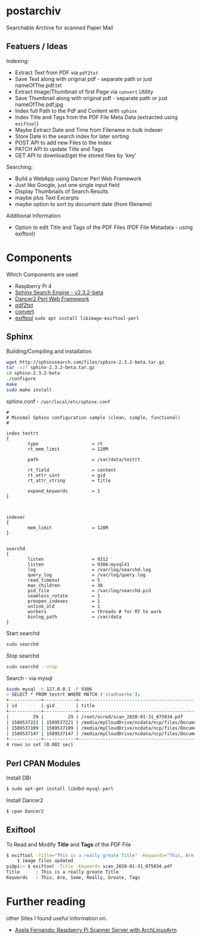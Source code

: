 # postarchiv
Searchable Archive for scanned Paper Mail

## Featuers / Ideas

Indexing:

- Extract Text from PDF via `pdf2txt`
- Save Text along with original pdf - separate path or just nameOfThe.pdf.txt
- Extract Image/Thumbnail of first Page via `convert` Utility
- Save Thumbnail along with original pdf - separate path or just nameOfThe.pdf.jpg
- Index full Path to the Pdf and Content with `sphinx`
- Index Title and Tags from the PDF File Meta Data (extracted using `exiftool`)
- Maybe Extract Date and Time from Filename in bulk indexer
- Store Date in the search index for later sorting
- POST API to add new Files to the Index
- PATCH API to update Title and Tags
- GET API to download/get the stored files by 'key'

Searching:

- Build a WebApp using Dancer Perl Web Framework
- Just like Google, just one single input field
- Display Thumbnails of Search Results
- maybe plus Text Excerpts
- maybe option to sort by document date (from filename)

Additional Information

- Option to edit Title and Tags of the PDF Files (PDF File Metadata - using exiftool)

# Components
Which Components are used

- Raspberry Pi 4
- [Sphinx Search Engine - v2.3.2-beta](http://sphinxsearch.com)
- [Dancer2 Perl Web Framework](http://perldancer.org/)
- [pdf2txt](https://linux.die.net/man/1/pdftotext)
- [convert](https://linux.die.net/man/1/convert)
- [exiftool](https://exiftool.org/) `sudo apt install libimage-exiftool-perl`

## Sphinx
Building/Compiling and installation

```bash
wget http://sphinxsearch.com/files/sphinx-2.3.2-beta.tar.gz
tar -xzf sphinx-2.3.2-beta.tar.gz
cd sphinx-2.3.2-beta
./configure
make
sudo make install
```

sphinx.conf - `/usr/local/etc/sphinx.conf`
```
#
# Minimal Sphinx configuration sample (clean, simple, functional)
#

index testrt
{
        type                    = rt
        rt_mem_limit            = 128M

        path                    = /var/data/testrt

        rt_field                = content
        rt_attr_uint            = gid
        rt_attr_string          = title

        expand_keywords         = 1
}



indexer
{
        mem_limit               = 128M
}


searchd
{
        listen                  = 9312
        listen                  = 9306:mysql41
        log                     = /var/log/searchd.log
        query_log               = /var/log/query.log
        read_timeout            = 5
        max_children            = 30
        pid_file                = /var/log/searchd.pid
        seamless_rotate         = 1
        preopen_indexes         = 1
        unlink_old              = 1
        workers                 = threads # for RT to work
        binlog_path             = /var/data
}
```

Start searchd
```bash
sudo searchd
```

Stop searchd
```bash
sudo searchd --stop
```

Search - via mysql
```bash
$sudo mysql -h 127.0.0.1 -P 9306
> SELECT * FROM testrt WHERE MATCH ('stadtwerke');
+------------+------------+-----------------------------------------------------------------------------------+
| id         | gid        | title                                                                             |
+------------+------------+-----------------------------------------------------------------------------------+
|         29 |         29 | /root/ocred/scan_2020-01-31_075034.pdf                                            |
| 1589537221 | 1589537221 | /media/myCloudDrive/ncdata/ncp/files/Documents/2020/01/scan_2020-01-31_075034.pdf |
| 1589537109 | 1589537109 | /media/myCloudDrive/ncdata/ncp/files/Documents/scan_2019-06-06_181038.pdf         |
| 1589537147 | 1589537147 | /media/myCloudDrive/ncdata/ncp/files/Documents/scan_2019-07-07_090424.pdf         |
+------------+------------+-----------------------------------------------------------------------------------+
4 rows in set (0.002 sec)
```

## Perl CPAN Modules

Install DBI

```bash
$ sudo apt-get install libdbd-mysql-perl
```

Install Dancer2

```bash
$ cpan Dancer2
```

## Exiftool

To Read and Modify **Title** and **Tags** of the PDF File

```bash
$ exiftool -Title="This is a really greate Title" -Keywords="This, Are, Some, Really, Greate, Tags" scan_2020-01-31_075034.pdf
    1 image files updated
pi@pi:~ $ exiftool -Title -Keywords scan_2020-01-31_075034.pdf
Title      : This is a really greate Title
Keywords   : This, Are, Some, Really, Greate, Tags
```

# Further reading

other Sites I found useful Information on.

- [Asela Fernando: Raspberry Pi Scanner Server with ArchLinuxArm](https://www.aselafernando.com/blog/2020/08/23)
